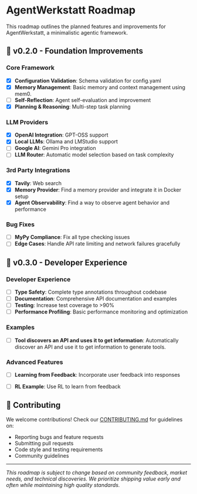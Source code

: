 # AgentWerkstatt Roadmap

This roadmap outlines the planned features and improvements for AgentWerkstatt, a minimalistic agentic framework.

## 🚀 v0.2.0 - Foundation Improvements

### Core Framework
- [x] **Configuration Validation**: Schema validation for config.yaml
- [x] **Memory Management**: Basic memory and context management using mem0.
- [ ] **Self-Reflection**: Agent self-evaluation and improvement
- [x] **Planning & Reasoning**: Multi-step task planning

### LLM Providers
- [x] **OpenAI Integration**: GPT-OSS support
- [x] **Local LLMs**: Ollama and LMStudio support
- [ ] **Google AI**: Gemini Pro integration
- [ ] **LLM Router**: Automatic model selection based on task complexity

### 3rd Party Integrations
- [x] **Tavily**: Web search
- [x] **Memory Provider**: Find a memory provider and integrate it in Docker setup
- [x] **Agent Observability**: Find a way to observe agent behavior and performance

### Bug Fixes
- [ ] **MyPy Compliance**: Fix all type checking issues
- [ ] **Edge Cases**: Handle API rate limiting and network failures gracefully

## 🔧 v0.3.0 - Developer Experience

### Developer Experience
- [ ] **Type Safety**: Complete type annotations throughout codebase
- [ ] **Documentation**: Comprehensive API documentation and examples
- [ ] **Testing**: Increase test coverage to >90%
- [ ] **Performance Profiling**: Basic performance monitoring and optimization

### Examples
- [ ] **Tool discovers an API and uses it to get information**: Automatically discover an API and use it to get information to generate tools.

### Advanced Features
- [ ] **Learning from Feedback**: Incorporate user feedback into responses
- [ ] **RL Example**: Use RL to learn from feedback


## 🤝 Contributing

We welcome contributions! Check our [CONTRIBUTING.md](CONTRIBUTING.md) for guidelines on:
- Reporting bugs and feature requests
- Submitting pull requests
- Code style and testing requirements
- Community guidelines


---

*This roadmap is subject to change based on community feedback, market needs, and technical discoveries. We prioritize shipping value early and often while maintaining high quality standards.*

